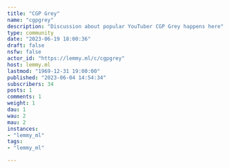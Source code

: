 ```yaml
---
title: "CGP Grey" 
name: "cgpgrey"
description: "Discussion about popular YouTuber CGP Grey happens here"
type: community
date: "2023-06-19 18:00:36"
draft: false
nsfw: false
actor_id: "https://lemmy.ml/c/cgpgrey"
host: lemmy.ml
lastmod: "1969-12-31 19:00:00"
published: "2023-06-04 14:54:34"
subscribers: 34
posts: 1
comments: 1
weight: 1
dau: 1
wau: 2
mau: 2
instances:
- "lemmy_ml"
tags: 
- "lemmy_ml"

---
```


